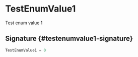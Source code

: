 # TestEnumValue1

Test enum value 1  

## Signature {#testenumvalue1-signature}

```typescript
TestEnumValue1 = 0
```

